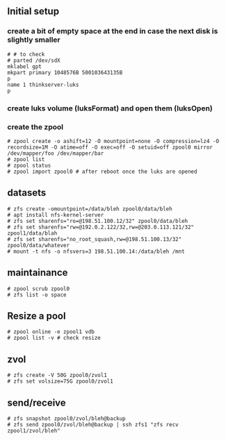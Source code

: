 ## Initial setup

### create a bit of empty space at the end in case the next disk is slightly smaller

~~~
# # to check
# parted /dev/sdX 
mklabel gpt
mkpart primary 1048576B 500103643135B
p
name 1 thinkserver-luks
p
~~~

### create luks volume (luksFormat) and open them (luksOpen)

### create the zpool

~~~
# zpool create -o ashift=12 -O mountpoint=none -O compression=lz4 -O recordsize=1M -O atime=off -O exec=off -O setuid=off zpool0 mirror /dev/mapper/foo /dev/mapper/bar
# zpool list
# zpool status
# zpool import zpool0 # after reboot once the luks are opened
~~~

## datasets

~~~
# zfs create -omountpoint=/data/bleh zpool0/data/bleh
# apt install nfs-kernel-server
# zfs set sharenfs="ro=@198.51.100.12/32" zpool0/data/bleh
# zfs set sharenfs="rw=@192.0.2.122/32,rw=@203.0.113.121/32" zpool1/data/blah
# zfs set sharenfs="no_root_squash,rw=@198.51.100.13/32" zpool0/data/whatever
# mount -t nfs -o nfsvers=3 198.51.100.14:/data/bleh /mnt
~~~

## maintainance

~~~
# zpool scrub zpool0
# zfs list -o space
~~~

## Resize a pool

~~~
# zpool online -e zpool1 vdb
# zpool list -v # check resize
~~~

## zvol

~~~
# zfs create -V 50G zpool0/zvol1
# zfs set volsize=75G zpool0/zvol1
~~~

## send/receive

~~~
# zfs snapshot zpool0/zvol/bleh@backup
# zfs send zpool0/zvol/bleh@backup | ssh zfs1 "zfs recv zpool1/zvol/bleh"
~~~
